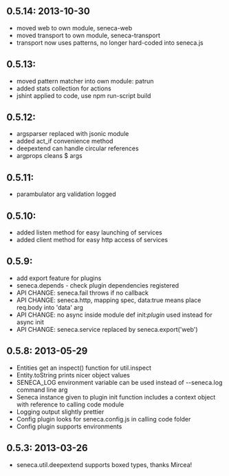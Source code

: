 
## 0.5.14: 2013-10-30

   * moved web to own module, seneca-web
   * moved transport to own module, seneca-transport
   * transport now uses patterns, no longer hard-coded into seneca.js

## 0.5.13:
   
   * moved pattern matcher into own module: patrun
   * added stats collection for actions
   * jshint applied to code, use npm run-script build

## 0.5.12:

   * argsparser replaced with jsonic module
   * added act_if convenience method
   * deepextend can handle circular references
   * argprops cleans $ args

## 0.5.11:

   * parambulator arg validation logged

## 0.5.10:

   * added listen method for easy launching of services
   * added client method for easy http access of services

## 0.5.9: 

   * add export feature for plugins
   * seneca.depends - check plugin dependencies registered
   * API CHANGE: seneca.fail throws if no callback      
   * API CHANGE: seneca.http, mapping spec, data:true means place req.body into 'data' arg
   * API CHANGE: no async inside module def init:_plugin_ used instead for async init
   * API CHANGE: seneca.service replaced by seneca.export('web')

## 0.5.8: 2013-05-29

   * Entities get an inspect() function for util.inspect
   * Entity.toString prints nicer object values
   * SENECA_LOG environment variable can be used instead of --seneca.log command line arg
   * Seneca instance given to plugin init function includes a context object with reference to calling code module
   * Logging output slightly prettier
   * Config plugin looks for seneca.config.js in calling code folder
   * Config plugin supports environments


## 0.5.3: 2013-03-26

   * seneca.util.deepextend supports boxed types, thanks Mircea!


   
